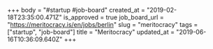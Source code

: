 +++
body = "#startup #job-board"
created_at = "2019-02-18T23:35:00.471Z"
is_approved = true
job_board_url = "https://meritocracy.is/en/jobs/berlin"
slug = "meritocracy"
tags = ["startup", "job-board"]
title = "Meritocracy"
updated_at = "2019-06-16T10:36:09.640Z"
+++
